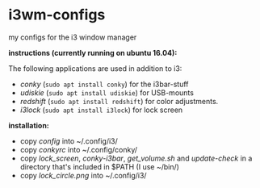 # i3wm-configs
my configs for the i3 window manager

**instructions (currently running on ubuntu 16.04):**

The following applications are used in addition to i3:
  
  * *conky* (`sudo apt install conky`) for the i3bar-stuff
  * *udiskie* (`sudo apt install udiskie`) for USB-mounts
  * *redshift* (`sudo apt install redshift`) for color adjustments.
  * *i3lock* (`sudo apt install i3lock`) for lock screen

**installation:**

  * copy *config* into ~/.config/i3/
  * copy *conkyrc* into ~/.config/conky/
  * copy *lock_screen*, *conky-i3bar*, *get_volume.sh* and *update-check* in a directory that's included in $PATH (I use ~/bin/)
  * copy *lock_circle.png* into ~/.config/i3/

